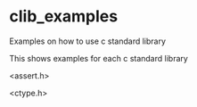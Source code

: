 clib_examples
=============

Examples on how to use c standard library

This shows examples for each c standard library

<assert.h>


<ctype.h>
